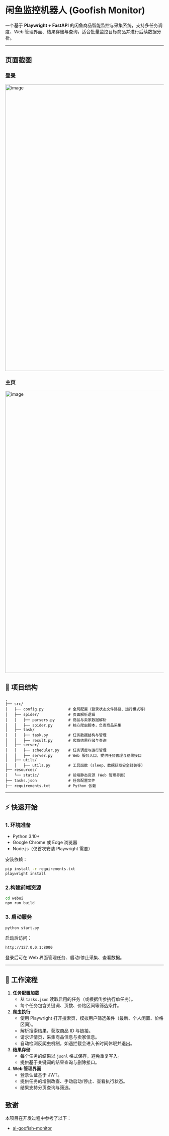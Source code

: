 # 闲鱼监控机器人 (Goofish Monitor)

一个基于 **Playwright + FastAPI**
的闲鱼商品智能监控与采集系统，支持多任务调度、Web
管理界面、结果存储与查询，适合批量监控目标商品并进行后续数据分析。

------------------------------------------------------------------------

## 页面截图

### 登录
<img width="1189" height="908" alt="image" src="https://github.com/user-attachments/assets/00df6b62-771a-4caa-8201-fa95ccc5153f" />

### 主页
<img width="1189" height="894" alt="image" src="https://github.com/user-attachments/assets/31ab2ac3-ea93-44cc-b7e4-f20f0ac91422" />

## 📂 项目结构

    .
    ├── src/
    │   ├── config.py           # 全局配置（登录状态文件路径、运行模式等）
    │   ├── spider/             # 页面解析逻辑
    │   │   ├── parsers.py      # 商品与卖家数据解析
    │   │   ├── spider.py       # 核心爬虫脚本，负责商品采集
    │   ├── task/
    │   │   ├── task.py         # 任务数据结构与管理
    │   │   ├── result.py       # 爬取结果存储与查询
    │   ├── server/
    │   │   ├── scheduler.py    # 任务调度与运行管理
    │   │   ├── server.py       # Web 服务入口，提供任务管理与结果接口
    │   ├── utils/
    │   │   ├── utils.py        # 工具函数 (sleep、数据获取安全封装等)
    ├── resources/
    │   └── static/             # 前端静态资源 (Web 管理界面)
    ├── tasks.json              # 任务配置文件
    ├── requirements.txt        # Python 依赖

------------------------------------------------------------------------

## ⚡ 快速开始

### 1. 环境准备

- Python 3.10+
- Google Chrome 或 Edge 浏览器
- Node.js（仅首次安装 Playwright 需要）

安装依赖：

``` bash
pip install -r requirements.txt
playwright install
```

### 2.构建前端资源
```bash
cd webui
npm run build
```


### 3. 启动服务

``` bash
python start.py
```

启动后访问：

    http://127.0.0.1:8000

登录后可在 Web 界面管理任务、启动/停止采集、查看数据。

------------------------------------------------------------------------

## 🔄 工作流程

1. **任务配置加载**
    - 从 `tasks.json` 读取启用的任务（或根据传参执行单任务）。
    - 每个任务包含关键词、页数、价格区间等筛选条件。
2. **爬虫执行**
    - 使用 Playwright
      打开搜索页，模拟用户筛选条件（最新、个人闲置、价格区间）。
    - 解析搜索结果，获取商品 ID 与链接。
    - 请求详情页，采集商品信息与卖家信息。
    - 自动检测反爬虫机制，如遇拦截会进入长时间休眠并退出。
3. **结果存储**
    - 每个任务的结果以 `jsonl` 格式保存，避免重复写入。
    - 提供基于关键词的结果查询与删除接口。
4. **Web 管理界面**
    - 登录认证基于 JWT。
    - 提供任务的增删改查、手动启动/停止、查看执行状态。
    - 结果支持分页查询与筛选。


## 致谢

本项目在开发过程中参考了以下：
 - [ai-goofish-monitor](https://github.com/dingyufei615/ai-goofish-monitor)